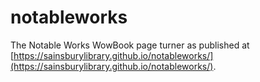 # notableworks
The Notable Works WowBook page turner as published at [https://sainsburylibrary.github.io/notableworks/](https://sainsburylibrary.github.io/notableworks/).
